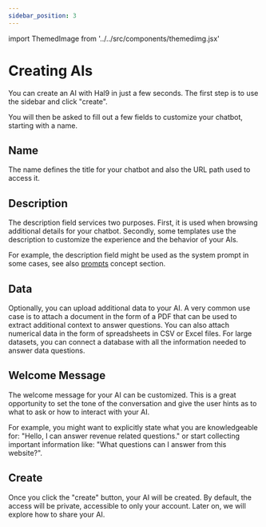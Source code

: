 ```yaml
---
sidebar_position: 3
---
```


import ThemedImage from '../../src/components/themedimg.jsx'

# Creating AIs

You can create an AI with Hal9 in just a few seconds. The first step is to use the sidebar and click "create".

<center><a href="/create"><ThemedImage src="hal9-create" /></a></center>

You will then be asked to fill out a few fields to customize your chatbot, starting with a name.

## Name

The name defines the title for your chatbot and also the URL path used to access it.

<center><a href="/create"><ThemedImage src="hal9-create-name" /></a></center>

## Description

The description field services two purposes. First, it is used when browsing additional details for your chatbot. Secondly, some templates use the description to customize the experience and the behavior of your AIs.

For example, the description field might be used as the system prompt in some cases, see also [prompts](../genai/prompts) concept section.

<center><a href="/create"><ThemedImage src="hal9-create-description" /></a></center>

## Data

Optionally, you can upload additional data to your AI. A very common use case is to attach a document in the form of a PDF that can be used to extract additional context to answer questions. You can also attach numerical data in the form of spreadsheets in CSV or Excel files. For large datasets, you can connect a database with all the information needed to answer data questions. 

<center><a href="/create"><ThemedImage src="hal9-create-data" /></a></center>

## Welcome Message

The welcome message for your AI can be customized. This is a great opportunity to set the tone of the conversation and give the user hints as to what to ask or how to interact with your AI.

For example, you might want to explicitly state what you are knowledgeable for: "Hello, I can answer revenue related questions." or start collecting important information like: "What questions can I answer from this website?".

<center><a href="/create"><ThemedImage src="hal9-create-message" /></a></center>

## Create

Once you click the "create" button, your AI will be created. By default, the access will be private, accessible to only your account. Later on, we will explore how to share your AI.

<center><a href="/create"><ThemedImage src="hal9-create-create" /></a></center>